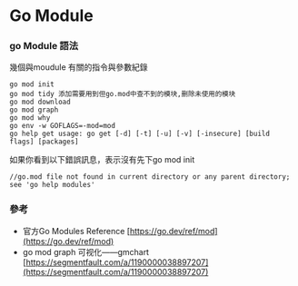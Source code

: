 # Go Module

### go Module 語法

幾個與moudule 有關的指令與參數紀錄

```
go mod init 
go mod tidy 添加需要用到但go.mod中查不到的模块,删除未使用的模块
go mod download
go mod graph
go mod why
go env -w GOFLAGS=-mod=mod
go help get usage: go get [-d] [-t] [-u] [-v] [-insecure] [build flags] [packages]
```



如果你看到以下錯誤訊息，表示沒有先下go mod init

```
//go.mod file not found in current directory or any parent directory; see 'go help modules'
```

### 參考

* 官方Go Modules Reference  [https://go.dev/ref/mod](https://go.dev/ref/mod)
* go mod graph 可视化——gmchart\
  [https://segmentfault.com/a/1190000038897207](https://segmentfault.com/a/1190000038897207)



